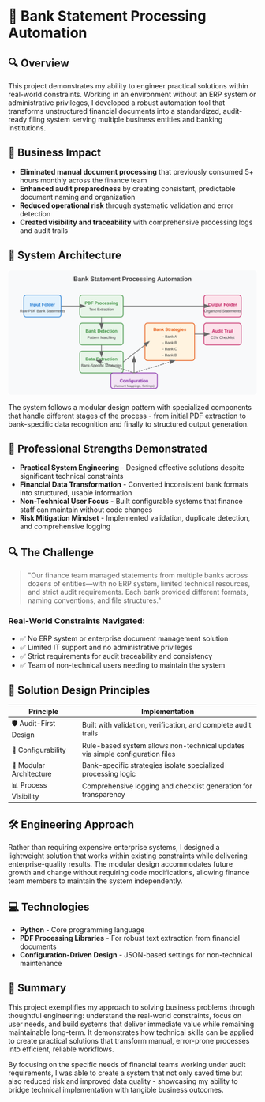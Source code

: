 # 🏦 Bank Statement Processing Automation

## 🔍 Overview
This project demonstrates my ability to engineer practical solutions within real-world constraints. Working in an environment without an ERP system or administrative privileges, I developed a robust automation tool that transforms unstructured financial documents into a standardized, audit-ready filing system serving multiple business entities and banking institutions.

## 💼 Business Impact
- **Eliminated manual document processing** that previously consumed 5+ hours monthly across the finance team
- **Enhanced audit preparedness** by creating consistent, predictable document naming and organization
- **Reduced operational risk** through systematic validation and error detection
- **Created visibility and traceability** with comprehensive processing logs and audit trails

## 🔄 System Architecture

![Bank Statement Processing Flow](./images/bank-statement-flow-download.svg)

The system follows a modular design pattern with specialized components that handle different stages of the process - from initial PDF extraction to bank-specific data recognition and finally to structured output generation.

## 🌟 Professional Strengths Demonstrated
- **Practical System Engineering** - Designed effective solutions despite significant technical constraints
- **Financial Data Transformation** - Converted inconsistent bank formats into structured, usable information
- **Non-Technical User Focus** - Built configurable systems that finance staff can maintain without code changes
- **Risk Mitigation Mindset** - Implemented validation, duplicate detection, and comprehensive logging

## 🔍 The Challenge
> "Our finance team managed statements from multiple banks across dozens of entities—with no ERP system, limited technical resources, and strict audit requirements. Each bank provided different formats, naming conventions, and file structures."

### Real-World Constraints Navigated:
- ✅ No ERP system or enterprise document management solution
- ✅ Limited IT support and no administrative privileges
- ✅ Strict requirements for audit traceability and consistency
- ✅ Team of non-technical users needing to maintain the system

## 🧠 Solution Design Principles
| Principle | Implementation |
|--------|-------------|
| 🛡️ Audit-First Design | Built with validation, verification, and complete audit trails |
| 🔧 Configurability | Rule-based system allows non-technical updates via simple configuration files |
| 🧩 Modular Architecture | Bank-specific strategies isolate specialized processing logic |
| 📊 Process Visibility | Comprehensive logging and checklist generation for transparency |

## 🛠 Engineering Approach
Rather than requiring expensive enterprise systems, I designed a lightweight solution that works within existing constraints while delivering enterprise-quality results. The modular design accommodates future growth and change without requiring code modifications, allowing finance team members to maintain the system independently.

## 💻 Technologies
- **Python** - Core programming language
- **PDF Processing Libraries** - For robust text extraction from financial documents
- **Configuration-Driven Design** - JSON-based settings for non-technical maintenance

## 🎯 Summary
This project exemplifies my approach to solving business problems through thoughtful engineering: understand the real-world constraints, focus on user needs, and build systems that deliver immediate value while remaining maintainable long-term. It demonstrates how technical skills can be applied to create practical solutions that transform manual, error-prone processes into efficient, reliable workflows.

By focusing on the specific needs of financial teams working under audit requirements, I was able to create a system that not only saved time but also reduced risk and improved data quality - showcasing my ability to bridge technical implementation with tangible business outcomes.
